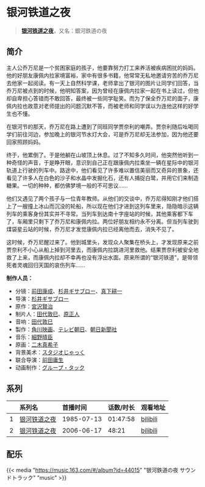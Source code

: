 # 银河铁道之夜


> <u>**[银河铁道之夜](https://bgm.tv/subject/19208)**</u>，又名：銀河鉄道の夜

## 简介

主人公乔万尼是一个贫困家庭的孩子，他要靠努力打工来养活被疾病困扰的妈妈。他的好朋友康佩内拉家境富裕，家中有很多书籍，他常常无私地邀请穷苦的乔万尼去他家一起阅读。有一天上自然科学课，老师拿出了银河的图片让同学们回答，当乔万尼被点到的时候，他明知答案，因为曾经在康佩内拉家一起在书上读过，但他却自卑担心答错而不敢回答，最终被一些同学耻笑。而为了保全乔万尼的面子，康佩内拉也故意对老师提出的问题沉默不答，而被老师和同学误以为连他这样的好学生也不懂。

在银河节的那天，乔万尼在路上遭到了同班同学贾奈利的嘲弄。贾奈利随后吆喝同学们前往河边，参加晚上的银河节水灯大会，可是乔万尼却无法参加，因为他还要回家照顾妈妈。

终于，他累倒了。于是他躺在山坡顶上休息。过了不知多久时间，他突然他听到一种奇怪的声音，于是睁开眼，意识到自己正在跟康佩内拉乘坐一辆在星际中的银河轨道上行驶的列车中。路途中，他们看见了许多难以置信美丽而又奇异的景象，还看见了许多人在白色的沙子和水晶中发掘化石，还有人捕捉白鹭，并用它们来制造糖果。一切的种种，都仿佛梦境一般的不可思议……

他们又遇见了两个孩子与一位青年教师。从他们的交谈中，乔万尼得知刚才他们搭上了一艘撞上冰山而沉没的轮船，所以现在他们才进到这列车里来，隐隐暗示这辆列车的乘客身份其实并不寻常。当列车到达南十字座站的时候，其他乘客都下车了，车厢里只剩下了乔万尼和康佩内拉。两位好朋友相约永不分离。但当列车驶到煤袋星云站的时候，乔万尼才发觉康佩内拉已经离他而去，消失不见了。

这时候，乔万尼醒过来了。他到城里头，发现众人聚集在桥头上，才发现原来之前贾奈利不小心从船上掉到河里去，而康佩内拉跳进河里救他。结果贾奈利被安全地救了上来，而康佩内拉却不幸再也没有浮出水面。原来所谓的“银河铁道”，是带领死者灵魂回归天国的哀伤列车……

**制作人员：**
- 分镜：[前田康成](https://bgm.tv/person/26459)、[杉井ギサブロー](https://bgm.tv/person/1300)、[真下耕一](https://bgm.tv/person/66)
- 导演：[杉井ギサブロー](https://bgm.tv/person/1300)
- 原作：[宮沢賢治](https://bgm.tv/person/2307)
- 制片人：[田代敦巳](https://bgm.tv/person/930)、[原正人](https://bgm.tv/person/23945)
- 音响：[田代敦巳](https://bgm.tv/person/930)
- 製作：[角川映画](https://bgm.tv/person/11505)、[テレビ朝日](https://bgm.tv/person/627)、[朝日新聞社](https://bgm.tv/person/50842)
- 音乐：[細野晴臣](https://bgm.tv/person/11506)
- 原画：[二木真希子](https://bgm.tv/person/11680)
- 背景美术：[スタジオじゃっく](https://bgm.tv/person/11891)
- 联合导演：[前田庸生](https://bgm.tv/person/3247)
- 动画制作：[グループ・タック](https://bgm.tv/person/484)



## 系列

|     |   系列名   |   首播时间  | 话数/时长  | 观看地址 |
|:---  |:------    |:----      |:---       |:---  |
| 1 |[银河铁道之夜](https://bgm.tv/subject/19208)| 1985-07-13 | 01:47:58 | [bilibili](https://www.bilibili.com/bangumi/play/ss3041)  |
| 2 |[银河铁道之夜](https://bgm.tv/subject/25400)| 2006-06-17 | 48:21 | [bilibili](https://www.bilibili.com/bangumi/play/ss3053)  |
## 配乐

{{< media "https://music.163.com/#/album?id=44015"
"银河鉄道の夜 サウンドトラック"
"music" >}}


